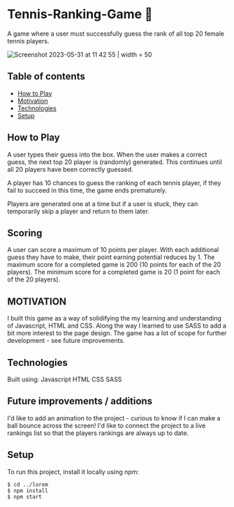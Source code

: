 # Tennis-Ranking-Game  🎾

A game where a user must successfully guess the rank of all top 20 female tennis players.

![Screenshot 2023-05-31 at 11 42 55](https://github.com/leah-massey/Tennis-Ranking-Game/assets/15648177/17361c48-1671-43ff-95e6-efd94dffd600) | width = 50


## Table of contents

* [How to Play](#how-to-play)
* [Motivation](#motivation)
* [Technologies](#technologies)
* [Setup](#setup)

## How to Play
A user types their guess into the box.
When the user makes a correct guess, the next top 20 player is (randomly) generated. This continues until all 20 players have been correctly guessed. 

A player has 10 chances to guess the ranking of each tennis player, if they fail to succeed in this time, the game ends prematurely. 

Players are generated one at a time but if a user is stuck, they can temporarily skip a player and return to them later.

## Scoring 
A user can score a maximum of 10 points per player. With each additional guess they have to make, their point earning potential reduces by 1. 
The maximum score for a completed game is 200 (10 points for each of the 20 players). The minimum score for a completed game is 20 (1 point for each of the 20 players). 
 
 
## MOTIVATION
I built this game as a way of solidifying the my learning and understanding of Javascript, HTML and CSS. Along the way I learned to use SASS to add a bit more interest to the page design. The game has a lot of scope for further development - see future improvements. 


## Technologies
Built using: 
Javascript 
HTML 
CSS 
SASS
	
## Future improvements / additions
I'd like to add an animation to the project - curious to know if I can make a ball bounce across the screen!
I'd like to connect the project to a live rankings list so that the players rankings are always up to date. 
	
## Setup
To run this project, install it locally using npm:

```
$ cd ../lorem
$ npm install
$ npm start
```

 
